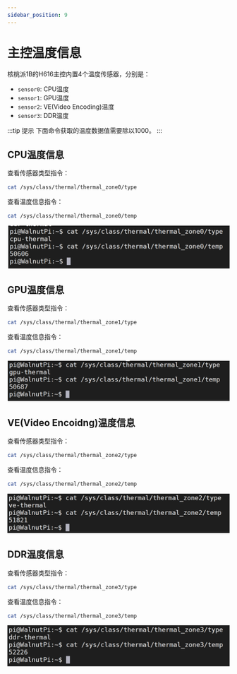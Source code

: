 ```yaml
---
sidebar_position: 9
---
```


# 主控温度信息

核桃派1B的H616主控内置4个温度传感器，分别是：
- `sensor0`: CPU温度
- `sensor1`: GPU温度
- `sensor2`: VE(Video Encoding)温度
- `sensor3`: DDR温度

:::tip 提示
下面命令获取的温度数据值需要除以1000。
:::

## CPU温度信息

查看传感器类型指令：

```bash
cat /sys/class/thermal/thermal_zone0/type
```

查看温度信息指令：
```bash
cat /sys/class/thermal/thermal_zone0/temp
```

![core_temp1](./img/core_temp/core_temp1.png)

## GPU温度信息

查看传感器类型指令：

```bash
cat /sys/class/thermal/thermal_zone1/type
```

查看温度信息指令：
```bash
cat /sys/class/thermal/thermal_zone1/temp
```

![core_temp2](./img/core_temp/core_temp2.png)

## VE(Video Encoidng)温度信息

查看传感器类型指令：

```bash
cat /sys/class/thermal/thermal_zone2/type
```

查看温度信息指令：
```bash
cat /sys/class/thermal/thermal_zone2/temp
```

![core_temp3](./img/core_temp/core_temp3.png)

## DDR温度信息

查看传感器类型指令：

```bash
cat /sys/class/thermal/thermal_zone3/type
```

查看温度信息指令：
```bash
cat /sys/class/thermal/thermal_zone3/temp
```

![core_temp4](./img/core_temp/core_temp4.png)